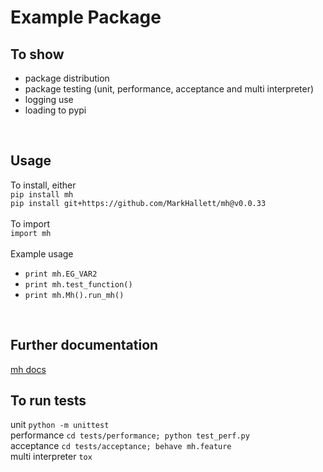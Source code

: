 # Example Package

## To show 
* package distribution
* package testing (unit, performance, acceptance and multi interpreter)
* logging use
* loading to pypi
<br /> 

## Usage
To install, either <br />
`pip install mh`<br /> 
`pip install git+https://github.com/MarkHallett/mh@v0.0.33` <br />
<br />
To import <br />
`import mh`<br /> 
<br /> 
Example usage   
* `print mh.EG_VAR2`<br /> 
* `print mh.test_function()`<br /> 
* `print mh.Mh().run_mh()`<br /> 
<br /> 

## Further documentation
[mh docs](https://markhallett.github.io/mh/)

## To run tests  
unit `python -m unittest `<br /> 
performance `cd tests/performance; python test_perf.py`<br /> 
acceptance `cd tests/acceptance; behave mh.feature`<br /> 
multi interpreter `tox`<br /> 
